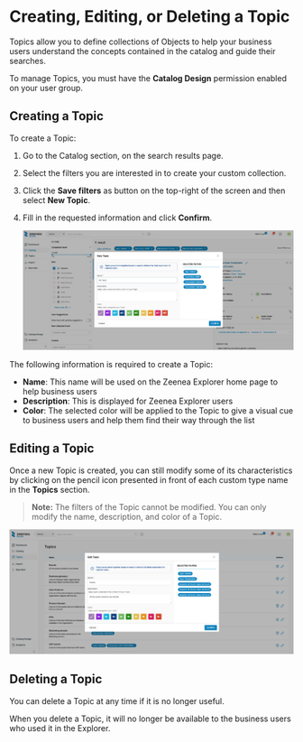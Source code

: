 # Creating, Editing, or Deleting a Topic

Topics allow you to define collections of Objects to help your business users understand the concepts contained in the catalog and guide their searches.

To manage Topics, you must have the **Catalog Design** permission enabled on your user group.

## Creating a Topic

To create a Topic:

1. Go to the Catalog section, on the search results page.
2. Select the filters you are interested in to create your custom collection.
3. Click the **Save filters** as button on the top-right of the screen and then select **New Topic**.
4. Fill in the requested information and click **Confirm**. 

    ![](./images/zeenea-topic-new.png)

The following information is required to create a Topic:

* **Name**: This name will be used on the Zeenea Explorer home page to help business users
* **Description**: This is displayed for Zeenea Explorer users
* **Color**: The selected color will be applied to the Topic to give a visual cue to business users and help them find their way through the list

## Editing a Topic

Once a new Topic is created, you can still modify some of its characteristics by clicking on the pencil icon presented in front of each custom type name in the **Topics** section.

> **Note:** The filters of the Topic cannot be modified. You can only modify the name, description, and color of a Topic.

![](./images/zeenea-topic-edit.png)

## Deleting a Topic

You can delete a Topic at any time if it is no longer useful. 

When you delete a Topic, it will no longer be available to the business users who used it in the Explorer.